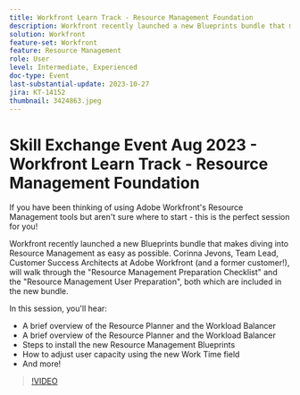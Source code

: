 ```yaml
---
title: Workfront Learn Track - Resource Management Foundation
description: Workfront recently launched a new Blueprints bundle that makes diving into Resource Management as easy as possible.   A brief overview of the Resource Planner and the Workload Balancer  Steps to install the new Resource Management Blueprints 
solution: Workfront
feature-set: Workfront
feature: Resource Management
role: User
level: Intermediate, Experienced
doc-type: Event
last-substantial-update: 2023-10-27
jira: KT-14152
thumbnail: 3424863.jpeg
---
```


# Skill Exchange Event Aug 2023 - Workfront Learn Track - Resource Management Foundation

If you have been thinking of using Adobe Workfront's Resource Management tools but aren't sure where to start - this is the perfect session for you!

Workfront recently launched a new Blueprints bundle that makes diving into Resource Management as easy as possible. Corinna Jevons, Team Lead, Customer Success Architects at Adobe Workfront (and a former customer!), will walk through the "Resource Management Preparation Checklist" and the "Resource Management User Preparation", both which are included in the new bundle.

In this session, you'll hear:

* A brief overview of the Resource Planner and the Workload Balancer
* A brief overview of the Resource Planner and the Workload Balancer
* Steps to install the new Resource Management Blueprints
* How to adjust user capacity using the new Work Time field
* And more!

>[!VIDEO](https://video.tv.adobe.com/v/3424863/?learn=on)
